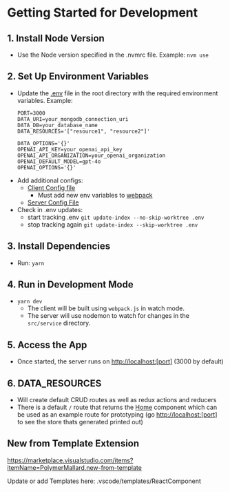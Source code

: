 # Getting Started for Development

## 1. Install Node Version
- Use the Node version specified in the .nvmrc file.
  Example: `nvm use`

## 2. Set Up Environment Variables
- Update the [.env](./.env) file in the root directory with the required environment variables.
  Example:
  ```
  PORT=3000
  DATA_URI=your_mongodb_connection_uri
  DATA_DB=your_database_name
  DATA_RESOURCES='["resource1", "resource2"]'

  DATA_OPTIONS='{}'
  OPENAI_API_KEY=your_openai_api_key
  OPENAI_API_ORGANIZATION=your_openai_organization
  OPENAI_DEFAULT_MODEL=gpt-4o
  OPENAI_OPTIONS='{}'
  ```
- Add additional configs:
    - [Client Config file](./src/client/config.ts)
        - Must add new env variables to [webpack](./webpack.js)
    - [Server Config File](./src/service/config.ts)
- Check in .env updates:
    - start tracking .env `git update-index --no-skip-worktree .env`
    - stop tracking again `git update-index --skip-worktree .env`

## 3. Install Dependencies
- Run: `yarn`

## 4. Run in Development Mode
- `yarn dev`
    - The client will be built using `webpack.js` in watch mode.
    - The server will use nodemon to watch for changes in the `src/service` directory.

## 5. Access the App
- Once started, the server runs on [http://localhost:[port]](http://localhost:3000) (3000 by default)

## 6. DATA_RESOURCES
- Will create default CRUD routes as well as redux actions and reducers
- There is a default `/` route that returns the [Home](./src/client/routes/Home/Home.tsx) component which can be used as an example route for prototyping (go [http://localhost:[port]](http://localhost:3000) to see the store thats generated printed out)

## New from Template Extension
https://marketplace.visualstudio.com/items?itemName=PolymerMallard.new-from-template

Update or add Templates here:
.vscode/templates/ReactComponent
